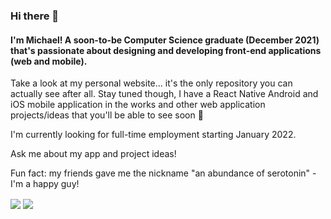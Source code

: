 ### Hi there 👋

#### I'm Michael! A soon-to-be Computer Science graduate (December 2021) that's passionate about designing and developing front-end applications (web and mobile).

Take a look at my personal website... it's the only repository you can actually see after all. Stay tuned though, I have a React Native Android and iOS mobile application in the works and other web application projects/ideas that you'll be able to see soon 👀

I'm currently looking for full-time employment starting January 2022.

Ask me about my app and project ideas!

Fun fact: my friends gave me the nickname "an abundance of serotonin" - I'm a happy guy!

<img align="center" src="https://github-readme-stats.vercel.app/api/top-langs/?username=michaelrabbai&theme=tokyonight&layout=compact" />
<img align="center" src="https://github-readme-stats.vercel.app/api?username=michaelrabbai&show_icons=true&theme=radical" />

<!--
**michaelrabbai/michaelrabbai** is a ✨ _special_ ✨ repository because its `README.md` (this file) appears on your GitHub profile.

Here are some ideas to get you started:

- 🔭 I’m currently working on ...
- 🌱 I’m currently learning ...
- 👯 I’m looking to collaborate on ...
- 🤔 I’m looking for help with ...
- 💬 Ask me about ...
- 📫 How to reach me: ...
- 😄 Pronouns: ...
- ⚡ Fun fact: ...
-->

